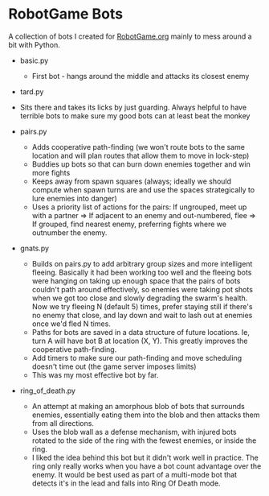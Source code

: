 # RobotGame Bots

A collection of bots I created for [RobotGame.org](robotgame.org) mainly to mess around a bit with Python.

 - basic.py
   - First bot - hangs around the middle and attacks its closest enemy
 - tard.py 
  - Sits there and takes its licks by just guarding. Always helpful to have terrible bots to make sure my good bots can at least beat the monkey
 - pairs.py
   - Adds cooperative path-finding (we won't route bots to the same location and will plan routes that allow them to move in lock-step)
   - Buddies up bots so that can burn down enemies together and win more fights
   - Keeps away from spawn squares (always; ideally we should compute when spawn turns are and use the spaces strategically to lure enemies into danger)
   - Uses a priority list of actions for the pairs: If ungrouped, meet up with a partner => If adjacent to an enemy and out-numbered, flee => If grouped, find nearest enemy, preferring fights where we outnumber the enemy. 
 - gnats.py
   - Builds on pairs.py to add arbitrary group sizes and more intelligent fleeing. Basically it had been working too well and the fleeing bots were hanging on taking up enough space that the pairs of bots couldn't path around effectively, so enemies were taking pot shots when we got too close and slowly degrading the swarm's health. Now we try fleeing N (default 5) times, prefer staying still if there's no enemy that close, and lay down and wait to lash out at enemies once we'd fled N times.
   - Paths for bots are saved in a data structure of future locations. Ie, turn A will have bot B at location (X, Y). This greatly improves the cooperative path-finding.
   - Add timers to make sure our path-finding and move scheduling doesn't time out (the game server imposes limits)
   - This was my most effective bot by far.
   
 - ring_of_death.py
   - An attempt at making an amorphous blob of bots that surrounds enemies, essentially eating them into the blob and then attacks them from all directions.
   - Uses the blob wall as a defense mechanism, with injured bots rotated to the side of the ring with the fewest enemies, or inside the ring.
   - I liked the idea behind this bot but it didn't work well in practice. The ring only really works when you have a bot count advantage over the enemy. It would be best used as part of a multi-mode bot that detects it's in the lead and falls into Ring Of Death mode.